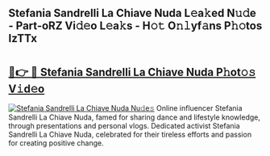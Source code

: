 ## Stefania Sandrelli La Chiave Nuda L𝚎a𝚔ed N𝚞𝚍e - Part-oRZ Vi𝚍𝚎o L𝚎a𝚔s - H𝚘𝚝 O𝚗𝚕yf𝚊ns P𝚑𝚘tos IzTTx

# <h2><a href="http://kf8plo.oniu.top/?m=Stefania+Sandrelli+La+Chiave+Nuda">🔗👉 🔴 Stefania Sandrelli La Chiave Nuda P𝚑ot𝚘𝚜 V𝚒d𝚎o</a></h2>

[![Stefania Sandrelli La Chiave Nuda Nu𝚍e𝚜](https://i.imgur.com/0qMVB7G.gif)](http://kf8plo.oniu.top/?m=Stefania+Sandrelli+La+Chiave+Nuda)
Online influencer Stefania Sandrelli La Chiave Nuda, famed for sharing dance and lifestyle knowledge, through presentations and personal vlogs. Dedicated activist Stefania Sandrelli La Chiave Nuda, celebrated for their tireless efforts and passion for creating positive change.  
